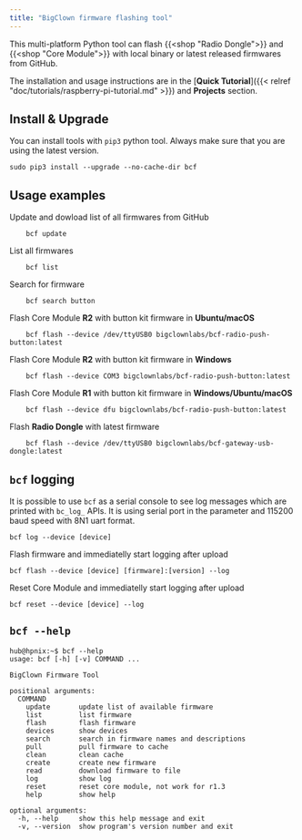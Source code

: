 ```yaml
---
title: "BigClown firmware flashing tool"
---
```


This multi-platform Python tool can flash {{<shop "Radio Dongle">}} and {{<shop "Core Module">}} with local binary or latest released firmwares from GitHub.

The installation and usage instructions are in the [**Quick Tutorial**]({{< relref "doc/tutorials/raspberry-pi-tutorial.md" >}}) and **Projects** section.

## Install & Upgrade

You can install tools with `pip3` python tool. Always make sure that you are using the latest version.

    sudo pip3 install --upgrade --no-cache-dir bcf


## Usage examples

Update and dowload list of all firmwares from GitHub

        bcf update

List all firmwares

        bcf list

Search for firmware

        bcf search button

Flash Core Module **R2** with button kit firmware in **Ubuntu/macOS**

        bcf flash --device /dev/ttyUSB0 bigclownlabs/bcf-radio-push-button:latest

Flash Core Module **R2** with button kit firmware in **Windows**

        bcf flash --device COM3 bigclownlabs/bcf-radio-push-button:latest

Flash Core Module **R1** with button kit firmware in **Windows/Ubuntu/macOS**

        bcf flash --device dfu bigclownlabs/bcf-radio-push-button:latest

Flash **Radio Dongle** with latest firmware

        bcf flash --device /dev/ttyUSB0 bigclownlabs/bcf-gateway-usb-dongle:latest

## `bcf` logging

It is possible to use `bcf` as a serial console to see log messages which are printed with `bc_log_` APIs. It is using serial port in the parameter and 115200 baud speed with 8N1 uart format.

    bcf log --device [device]

Flash firmware and immediatelly start logging after upload

    bcf flash --device [device] [firmware]:[version] --log

Reset Core Module and immediatelly start logging after upload

    bcf reset --device [device] --log

## `bcf --help`

```
hub@hpnix:~$ bcf --help
usage: bcf [-h] [-v] COMMAND ...

BigClown Firmware Tool

positional arguments:
  COMMAND
    update       update list of available firmware
    list         list firmware
    flash        flash firmware
    devices      show devices
    search       search in firmware names and descriptions
    pull         pull firmware to cache
    clean        clean cache
    create       create new firmware
    read         download firmware to file
    log          show log
    reset        reset core module, not work for r1.3
    help         show help

optional arguments:
  -h, --help     show this help message and exit
  -v, --version  show program's version number and exit

```
